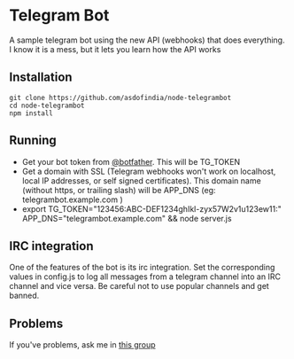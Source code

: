 # Telegram Bot #
A sample telegram bot using the new API (webhooks) that does everything. I know it is a mess, but it lets you learn how the API works

## Installation ##

```
git clone https://github.com/asdofindia/node-telegrambot
cd node-telegrambot
npm install
```

## Running ##

* Get your bot token from [@botfather](https://telegram.me/botfather). This will be TG_TOKEN
* Get a domain with SSL (Telegram webhooks won't work on localhost, local IP addresses, or self signed certificates). This domain name (without https, or trailing slash) will be APP_DNS (eg: telegrambot.example.com )
* export TG_TOKEN="123456:ABC-DEF1234ghIkl-zyx57W2v1u123ew11:" APP_DNS="telegrambot.example.com" && node server.js

## IRC integration ##

One of the features of the bot is its irc integration. Set the corresponding values in config.js to log all messages from a telegram channel into an IRC channel and vice versa. Be careful not to use popular channels and get banned. 

## Problems ##

If you've problems, ask me in [this group](https://telegram.me/joinchat/0057c03c01c17626398ee30a57fa166a)
